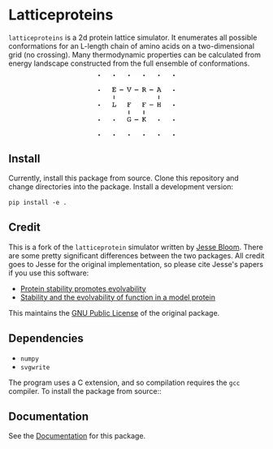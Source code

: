 # Latticeproteins

`latticeproteins` is a 2d protein lattice simulator. It enumerates all possible
conformations for an L-length chain of amino acids on a two-dimensional grid (no
crossing). Many thermodynamic properties can be calculated from energy landscape
constructed from the full ensemble of conformations.

<p align="center">
<img src="docs/_images/output_9_0.png" width="150"/>
</p>

## Install

Currently, install this package from source. Clone this repository and change
directories into the package. Install a development version:

```
pip install -e .
```

## Credit

This is a fork of the ``latticeprotein`` simulator written by [Jesse Bloom](http://research.fhcrc.org/bloom/en.html). There
are some pretty significant differences between the two packages. All credit goes
to Jesse for the original implementation, so please cite Jesse's papers if you use this software:

* [Protein stability promotes evolvability](http://www.ncbi.nlm.nih.gov/pubmed/16581913)
* [Stability and the evolvability of function in a model protein](http://www.ncbi.nlm.nih.gov/pubmed/15111394)

This maintains the [GNU Public License](http://www.gnu.org/licenses/gpl.html) of the original package.

Dependencies
------------

+ `numpy`
+ `svgwrite`

The program uses a C extension, and so compilation requires the `gcc` compiler. To install the package from source::

Documentation
-------------

See the [Documentation](http://latticeproteins.readthedocs.io) for this package.
